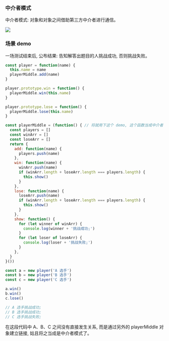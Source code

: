 ### 中介者模式

中介者模式: 对象和对象之间借助第三方中介者进行通信。

![](http://with.muyunyun.cn/ae0958f85990978c48b3a6aa2ca76ea1.jpg-400)

### 场景 demo

一场测试结束后, 公布结果: 告知解答出题目的人挑战成功, 否则挑战失败。

```js
const player = function(name) {
  this.name = name
  playerMiddle.add(name)
}

player.prototype.win = function() {
  playerMiddle.win(this.name)
}

player.prototype.lose = function() {
  playerMiddle.lose(this.name)
}

const playerMiddle = (function() { // 将就用下这个 demo, 这个函数当成中介者
  const players = []
  const winArr = []
  const loseArr = []
  return {
    add: function(name) {
      players.push(name)
    },
    win: function(name) {
      winArr.push(name)
      if (winArr.length + loseArr.length === players.length) {
        this.show()
      }
    },
    lose: function(name) {
      loseArr.push(name)
      if (winArr.length + loseArr.length === players.length) {
        this.show()
      }
    },
    show: function() {
      for (let winner of winArr) {
        console.log(winner + '挑战成功;')
      }
      for (let loser of loseArr) {
        console.log(loser + '挑战失败;')
      }
    },
  }
}())

const a = new player('A 选手')
const b = new player('B 选手')
const c = new player('C 选手')

a.win()
b.win()
c.lose()

// A 选手挑战成功;
// B 选手挑战成功;
// C 选手挑战失败;
```

在这段代码中 A、B、C 之间没有直接发生关系, 而是通过另外的 playerMiddle 对象建立链接, 姑且将之当成是中介者模式了。